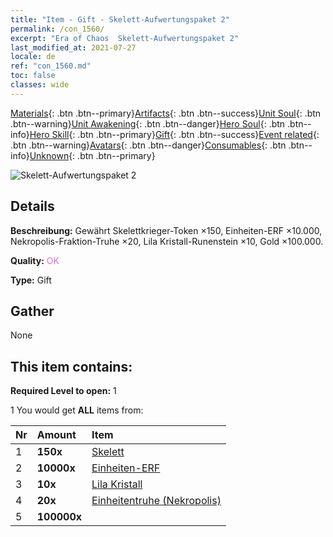```yaml
---
title: "Item - Gift - Skelett-Aufwertungspaket 2"
permalink: /con_1560/
excerpt: "Era of Chaos  Skelett-Aufwertungspaket 2"
last_modified_at: 2021-07-27
locale: de
ref: "con_1560.md"
toc: false
classes: wide
---
```

 [Materials](/ItemsDE/){: .btn .btn--primary}[Artifacts](/ItemsDE/Artifacts/){: .btn .btn--success}[Unit Soul](/ItemsDE/UnitSoul/){: .btn .btn--warning}[Unit Awakening](/ItemsDE/UnitAwakening/){: .btn .btn--danger}[Hero Soul](/ItemsDE/HeroSoul/){: .btn .btn--info}[Hero Skill](/ItemsDE/HeroSkill/){: .btn .btn--primary}[Gift](/ItemsDE/Gift/){: .btn .btn--success}[Event related](/ItemsDE/Events/){: .btn .btn--warning}[Avatars](/ItemsDE/Avatars/){: .btn .btn--danger}[Consumables](/ItemsDE/Consumables/){: .btn .btn--info}[Unknown](/ItemsDE/Unknown/){: .btn .btn--primary}

 ![Skelett-Aufwertungspaket 2](/images/t/i_907174.png)

## Details
 **Beschreibung:** Gewährt Skelettkrieger-Token ×150, Einheiten-ERF ×10.000, Nekropolis-Fraktion-Truhe ×20, Lila Kristall-Runenstein ×10, Gold ×100.000.

 **Quality:** <span style="color: #DA70D6">OK</span>

 **Type:** Gift

## Gather

  None

## This item contains:

 **Required Level to open:** 1

 1 You would get **ALL** items  from:

  | Nr | Amount |     Item    |
  |:---|:-------|:------------|
  | 1 |  **150x** | [Skelett](/ItemsDE/unt_208/) |  | 
  | 2 |  **10000x** | [Einheiten-ERF](/ItemsDE/con_902/) |  | 
  | 3 |  **10x** | [Lila Kristall](/ItemsDE/con_720/) |  | 
  | 4 |  **20x** | [Einheitentruhe (Nekropolis)](/ItemsDE/con_1271/) |  | 
  | 5 |  **100000x** | <i class="fas fa-coins"/> |  | 
